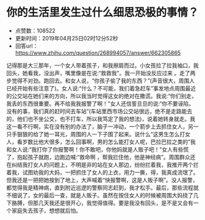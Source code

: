 # 你的生活里发生过什么细思恐极的事情？
- 点赞数：108522
- 更新时间：2019年04月25日02时12分52秒
- 回答url：https://www.zhihu.com/question/268994057/answer/662305865
<body>
 <p data-pid="wJcm9EKv">记得那是大三那年，一个女人带着孩子，和我擦肩而过。小女孩拉了拉我袖口，我回头，她看我，没出声，嘴里像是在说:“救救我”。我一开始没反应过来 。走了两步觉得不对劲。跑回去。和女人说，“你孩子偷了我的东西？”(声音很大，周围人已经开始有些注意了)。女人说:“什么？不可能，我们着急赶车”事发地点周围最近的公交站在她们来的方向，所以我当时觉得这女的绝对在撒谎。我说:“你们别走，我丢的东西很重要。再不给我我报警了啊！”女人还信誓旦旦的说:“你不要诬陷，没有的事，我们真的赶时间去车站”(车站里西市场公交站很远，绝不是走路能去的，他们也不坐公交，也不打车，所以我笃定了我的想法)，说着她转身就走。我这一看不行啊，实在没有别的办法了，脑子一冲动，一个箭步上去抓住女人，另一只手狠狠的给了她一耳光，周围的人一下子围了起来。说什么“这男生怎么打女人，看岁数比他大很多，怎么回事啊，男的怎么能打女人呢，巴拉巴拉之类的”我和女人说:“我打你了你报警啊！你不敢吧，你他妈就是人贩子吧！”女人有些慌了，抱起孩子就跑，边跑边喊:“救命啊 ，帮我拦住他，他是神经病”。周围群众还在纠结我打女人的问题上，不明是非的站在女人那边，纷纷拦着我，我推开两个拦着我，试图劝我的大妈，一把抓住了女人的上衣，用力一撕，得，我真成流氓了。但我还是一把把她按到了地上，大声喊着“快报警啊，这是人贩子啊”。没人报警，都觉得我是精神病，直到附近巡逻的警察同志赶到，我才松手。最后，那些流程就不细说了，女的最后一查，就是人贩子。虽然在按住女人的时候被周围大妈挠了几下胳膊，但那几天我还是很开心，我觉得值得。要是我没有回头，是不是又会有一个家庭失去孩子，想想就后怕。</p>
</body>